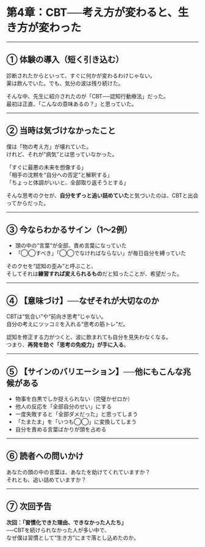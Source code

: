 # 第4章：CBT──考え方が変わると、生き方が変わった

---

## ① 体験の導入（短く引き込む）

診断されたからといって、すぐに何かが変わるわけじゃない。  
薬は飲んでいた。でも、気分の波は残り続けた。

そんな中、先生に紹介されたのが「CBT──認知行動療法」だった。  
最初は正直、「こんなの意味あるの？」と思っていた。

---

## ② 当時は気づけなかったこと

僕は「物の考え方」が壊れていた。  
けれど、それが“病気”とは思っていなかった。

「すぐに最悪の未来を想像する」  
「相手の沈黙を“自分への否定”と解釈する」  
「ちょっと体調がいいと、全部取り返そうとする」

そんな思考のクセが、**自分をずっと追い詰めていた**と気づいたのは、CBTと出会ってからだった。

---

## ③ 今ならわかるサイン（1〜2例）

- 頭の中の“言葉”が全部、責め言葉になっていた  
- 「◯◯すべき」「◯◯でなければならない」が毎日自分を縛っていた

そのクセを“認知の歪み”と呼ぶこと、  
そしてそれは**練習すれば変えられるもの**だと知ったことが、希望だった。

---

## ④ 【意味づけ】──なぜそれが大切なのか

CBTは“気合い”や“前向き思考”じゃない。  
自分の考えにツッコミを入れる“思考の筋トレ”だ。

認知を修正する力がつくと、波に飲まれても自分を見失わなくなる。  
つまり、**再発を防ぐ「思考の免疫力」が手に入る**。

---

## ⑤ 【サインのバリエーション】──他にもこんな兆候がある

- 物事を白黒でしか捉えられない（完璧かゼロか）  
- 他人の反応を「全部自分のせい」にする  
- 一度失敗すると「全部ダメだった」と思ってしまう  
- 「たまたま」を「いつも◯◯」に変換してしまう  
- 自分を責める言葉ばかりが頭を占める

---

## ⑥ 読者への問いかけ

あなたの頭の中の言葉は、あなたを助けてくれていますか？  
それとも、追い詰めていますか？

---

## ⑦ 次回予告

**次回：「習慣化できた理由、できなかった人たち」**  
──CBTを続けられなかった人が多い中で、  
なぜ僕は習慣として“生き方”にまで落とし込めたのか。
